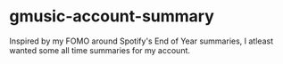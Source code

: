 # gmusic-account-summary
Inspired by my FOMO around Spotify's End of Year summaries, I atleast wanted some all time summaries for my account.
